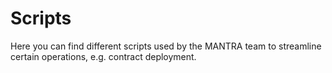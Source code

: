 # Scripts

Here you can find different scripts used by the MANTRA team to streamline certain operations, e.g. contract deployment.
